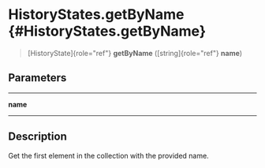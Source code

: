 HistoryStates.getByName {#HistoryStates.getByName}
=======================

> [HistoryState]{role="ref"} **getByName** ([string]{role="ref"}
> **name**)

Parameters
----------

  ---------- --
  **name**   
  ---------- --

Description
-----------

Get the first element in the collection with the provided name.
